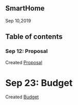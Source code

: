 SmartHome
----------
Sep 10,2019

Table of contents
-----------------
### Sep 12: Proposal 
Created [Proposal](https://github.com/diepbaoquy97/SmartHome/blob/master/Proposal.xlsx)
# Sep 23: Budget
Created [Budget](https://github.com/diepbaoquy97/SmartHome/blob/master/PartsFor2SmartHome_(2).pdf)
